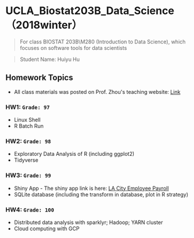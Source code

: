 # UCLA_Biostat203B_Data_Science （2018winter）

> For class BIOSTAT 203B\M280 (Introduction to Data Science), which focuses on software tools for data scientists

> Student Name: Huiyu Hu

## Homework Topics

* All class materials was posted on Prof. Zhou's teaching website: [Link](http://hua-zhou.github.io/teaching/biostatm280-2018winter/index.html)

### HW1: `Grade: 97`
* Linux Shell
* R Batch Run

### HW2: `Grade: 98`
* Exploratory Data Analysis of R (including ggplot2)
* Tidyverse

### HW3: `Grade: 99`
* Shiny App - The shiny app link is here: [LA City Employee Payroll](https://huiyuhu.shinyapps.io/lapayrolls/)
* SQLite database (including the transform in database, plot in R strategy)

### HW4: `Grade: 100`
* Distributed data analysis with sparklyr; Hadoop; YARN cluster
* Cloud computing with GCP 
